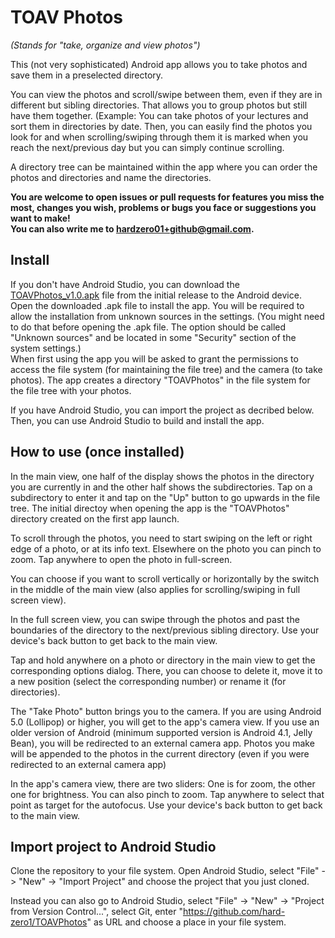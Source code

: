 # TOAV Photos
*(Stands for "take, organize and view photos")*

This (not very sophisticated) Android app allows you to take photos and save them in a preselected directory.

You can view the photos and scroll/swipe between them, even if they are in different but sibling directories. That allows you to group photos but still have them together. (Example: You can take photos of your lectures and sort them in directories by date. Then, you can easily find the photos you look for and when scrolling/swiping through them it is marked when you reach the next/previous day but you can simply continue scrolling.

A directory tree can be maintained within the app where you can order the photos and directories and name the directories.

**You are welcome to open issues or pull requests for features you miss the most, changes you wish, problems or bugs you face or suggestions you want to make!  
You can also write me to hardzero01+github@gmail.com.**

## Install

If you don't have Android Studio, you can download the [TOAVPhotos_v1.0.apk](https://github.com/hard-zero1/TOAVPhotos/releases/download/v1.0/TOAVPhotos_v1.0.apk) file from the initial release to the Android device. Open the downloaded .apk file to install the app. You will be required to allow the installation from unknown sources in the settings. (You might need to do that before opening the .apk file. The option should be called "Unknown sources" and be located in some "Security" section of the system settings.)  
When first using the app you will be asked to grant the permissions to access the file system (for maintaining the file tree) and the camera (to take photos). The app creates a directory "TOAVPhotos" in the file system for the file tree with your photos.

If you have Android Studio, you can import the project as decribed below. Then, you can use Android Studio to build and install the app.

## How to use (once installed)
In the main view, one half of the display shows the photos in the directory you are currently in and the other half shows the subdirectories. Tap on a subdirectory to enter it and tap on the "Up" button to go upwards in the file tree. The initial directoy when opening the app is the "TOAVPhotos" directory created on the first app launch.

To scroll through the photos, you need to start swiping on the left or right edge of a photo, or at its info text. Elsewhere on the photo you can pinch to zoom. Tap anywhere to open the photo in full-screen.

You can choose if you want to scroll vertically or horizontally by the switch in the middle of the main view (also applies for scrolling/swiping in full screen view).

In the full screen view, you can swipe through the photos and past the boundaries of the directory to the next/previous sibling directory. Use your device's back button to get back to the main view.

Tap and hold anywhere on a photo or directory in the main view to get the corresponding options dialog. There, you can choose to delete it, move it to a new position (select the corresponding number) or rename it (for directories).

The "Take Photo" button brings you to the camera. If you are using Android 5.0 (Lollipop) or higher, you will get to the app's camera view. If you use an older version of Android (minimum supported version is Android 4.1, Jelly Bean), you will be redirected to an external camera app.
Photos you make will be appended to the photos in the current directory (even if you were redirected to an external camera app)

In the app's camera view, there are two sliders: One is for zoom, the other one for brightness. You can also pinch to zoom. Tap anywhere to select that point as target for the autofocus. Use your device's back button to get back to the main view.


## Import project to Android Studio
Clone the repository to your file system. Open Android Studio, select "File" -> "New" -> "Import Project" and choose the project that you just cloned.

Instead you can also go to Android Studio, select "File" -> "New" -> "Project from Version Control...", select Git, enter "https://github.com/hard-zero1/TOAVPhotos" as URL and choose a place in your file system.

